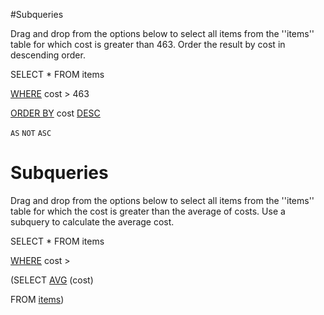 #Subqueries

Drag and drop from the options below to select all items from the ''items'' table for which cost is greater than 463. Order the result by cost in descending order.

SELECT * FROM items 

<ins>WHERE</ins> cost > 463 

<ins>ORDER BY</ins> cost <ins>DESC</ins>

`AS`    `NOT`   `ASC`

# Subqueries

Drag and drop from the options below to select all items from the ''items'' table for which the cost is greater than the average of costs. Use a subquery to calculate the average cost.

SELECT * FROM items

<ins>WHERE</ins> cost > 

(SELECT <ins>AVG</ins> (cost) 

FROM <ins>items</ins>)